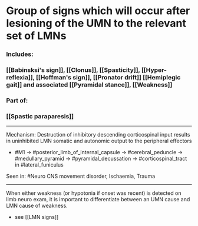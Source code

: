 
# Group of signs which will occur after lesioning of the UMN to the relevant set of LMNs
### Includes: 
### [[Babinsksi's sign]], [[Clonus]], [[Spasticity]], [[Hyper-reflexia]], [[Hoffman's sign]], [[Pronator drift]] [[Hemiplegic gait]] and associated [[Pyramidal stance]], [[Weakness]]

### Part of:
### [[Spastic paraparesis]]

---

Mechanism: Destruction of inhibitory descending corticospinal input results in uninhibited LMN somatic and autonomic output to the peripheral  effectors
- #M1 -> #posterior_limb_of_internal_capsule -> #cerebral_peduncle -> #medullary_pyramid -> #pyramidal_decussation -> #corticospinal_tract in #lateral_funiculus

Seen in: #Neuro CNS movement disorder, Ischaemia, Trauma

--- 

When either weakness (or hypotonia if onset was recent) is detected on limb neuro exam, it is important to differentiate between an UMN cause and LMN cause of weakness.

- see [[LMN signs]]


